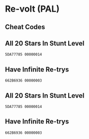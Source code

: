 # Re-volt (PAL)

## Cheat Codes

## All 20 Stars In Stunt Level

```
5DA77785 00000014

```

## Have Infinite Re-trys

```
662B6936 00000003

```

## All 20 Stars In Stunt Level

```
5DA77785 00000014

```

## Have Infinite Re-trys

```
662B6936 00000003

```

